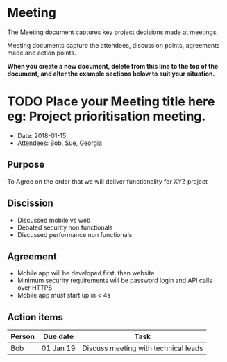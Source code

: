 # Meeting

The Meeting document captures key project decisions made at meetings.

Meeting documents capture the attendees, discussion points, agreements made and action points.

**When you create a new document, delete from this line to the top of the document, and alter the example sections below to suit your situation.**

# TODO Place your Meeting title here eg: Project prioritisation meeting.

- Date: 2018-01-15
- Attendees: Bob, Sue, Georgia

## Purpose

To Agree on the order that we will deliver functionality for XYZ project

## Discission

- Discussed mobile vs web
- Debated security non functionals
- Discussed performance non functionals

## Agreement

- Mobile app will be developed first, then website
- Minimum security requirements will be password login and API calls over HTTPS
- Mobile app must start up in < 4s

## Action items


| Person | Due date | Task |
| ------ | -------- | ---- |
| Bob | 01 Jan  19| Discuss meeting with technical leads |

